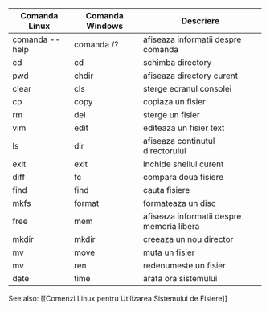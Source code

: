 
| Comanda Linux  | Comanda Windows | Descriere                                 |
| -------------- | --------------- | ----------------------------------------- |
| comanda --help | comanda /?      | afiseaza informatii despre comanda        |
| cd             | cd              | schimba directory                         |
| pwd            | chdir           | afiseaza directory curent                 |
| clear          | cls             | sterge ecranul consolei                   |
| cp             | copy            | copiaza un fisier                         |
| rm             | del             | sterge un fisier                          |
| vim            | edit            | editeaza un fisier text                   |
| ls             | dir             | afiseaza continutul directorului          |
| exit           | exit            | inchide shellul curent                    |
| diff           | fc              | compara doua fisiere                      |
| find           | find            | cauta fisiere                             |
| mkfs           | format          | formateaza un disc                        |
| free           | mem             | afiseaza informatii despre memoria libera |
| mkdir          | mkdir           | creeaza un nou director                   |
| mv             | move            | muta un fisier                            |
| mv             | ren             | redenumeste un fisier                     |
| date           | time            | arata ora sistemului                      |

See also: [[Comenzi Linux pentru Utilizarea Sistemului de Fisiere]]
